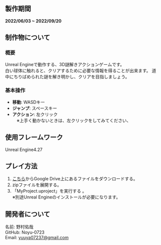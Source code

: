 ## 製作期間
**2022/06/03 ~ 2022/09/20**

## 制作物について
### 概要 
Unreal Engineで動作する、3D謎解きアクションゲームです。  
白い球体に触れると、クリアするために必要な情報を得ることが出来ます。
道中にちりばめられた謎を解き明かし、クリアを目指しましょう。

### 基本操作
- **移動**: WASDキー  
- **ジャンプ**: スペースキー  
- **アクション**: 左クリック  
　※上手く動かないときは、左クリックをしてみてください、

## 使用フレームワーク
Unreal Engine4.27

## プレイ方法
1. [こちら](https://drive.google.com/file/d/1dNZ5XWZ0ckeHohKIzFnzmbNnqezy7sLw/view?usp=drive_link)からGoogle Drive上にあるファイルをダウンロードする。
2. zipファイルを展開する。
3. 「MyProject.uproject」を実行する 。  
    ※別途Unreal Engineのインストールが必要になります。

## 開発者について
名前: 野村佑哉  
GitHub: Noyu-0723  
Email: yuuya07237@gmail.com
